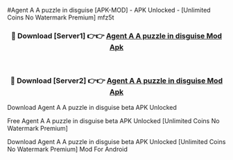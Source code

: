 #Agent A A puzzle in disguise [APK-MOD] - APK Unlocked - [Unlimited Coins No Watermark Premium] mfz5t



<div align="center">

<h3>🔴 Download [Server1] 👉👉 <a href="https://momento.my/?title=Agent_A_A_puzzle_in_disguise">Agent A A puzzle in disguise Mod Apk</a></h3><br>

<h3>🔴 Download [Server2] 👉👉 <a href="https://momento.my/?title=Agent_A_A_puzzle_in_disguise">Agent A A puzzle in disguise Mod Apk</a></h3>
</div>



Download Agent A A puzzle in disguise beta APK Unlocked

Free Agent A A puzzle in disguise beta APK Unlocked [Unlimited Coins No Watermark Premium]

Download Agent A A puzzle in disguise beta APK Unlocked [Unlimited Coins No Watermark Premium] Mod For Android
